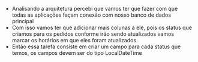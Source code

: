 
- Analisando a arquitetura percebi que vamos ter que fazer com que todas as aplicações façam conexão com nosso banco de dados principal
- Com isso vamos ter que adicionar mais colunas a ele, pois os status que criamos para os pedidos conforme irão sendo atualizados vamos marcar os horários em que eles foram atualizados.
- Então essa tarefa consiste em criar um campo para cada status que temos, os campos devem ser do tipo LocalDateTime
